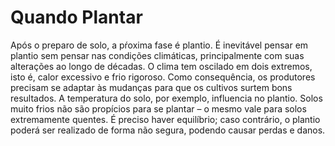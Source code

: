 # Quando Plantar

Após o preparo de solo, a pŕoxima fase é plantio. É inevitável pensar em plantio sem pensar nas condições climáticas, principalmente com suas alterações ao longo de décadas. O clima tem oscilado em dois extremos, isto é, calor excessivo e frio rigoroso. Como consequência, os produtores precisam se adaptar às mudanças para que os cultivos surtem bons resultados. A temperatura do solo, por exemplo, influencia no plantio. Solos muito frios não são propícios para se plantar – o mesmo vale para solos extremamente quentes. É preciso haver equilíbrio; caso contrário, o plantio poderá ser realizado de forma não segura, podendo causar perdas e danos.

